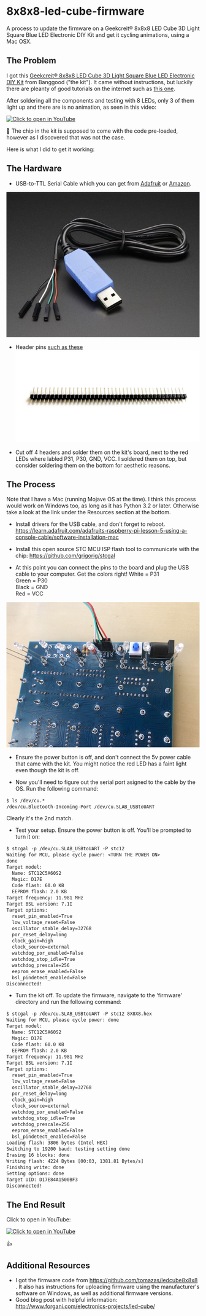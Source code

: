 # 8x8x8-led-cube-firmware
A process to update the firmware on a Geekcreit® 8x8x8 LED Cube 3D Light Square Blue LED Electronic DIY Kit and get it cycling animations, using a Mac OSX.

## The Problem
I got this [Geekcreit® 8x8x8 LED Cube 3D Light Square Blue LED Electronic DIY Kit](https://www.banggood.com/8x8x8-LED-Cube-3D-Light-Square-Blue-LED-Electronic-DIY-Kit-p-1055438.html) from Banggood ("the kit"). It came without instructions, but luckily there are pleanty of good tutorials on the internet such as [this one](https://www.instructables.com/id/Assembling-the-Geekcreit-8x8x8-LED-Cube-3D-Light-S/).

After soldering all the components and testing with 8 LEDs, only 3 of them light up and there are is no animation, as seen in this video:

[![Click to open in YouTube](https://img.youtube.com/vi/K0GXyDZfTuo/0.jpg)](https://www.youtube.com/watch?v=K0GXyDZfTuo)

:poop: The chip in the kit is supposed to come with the code pre-loaded, however as I discovered that was not the case.

Here is what I did to get it working:

## The Hardware
* USB-to-TTL Serial Cable which you can get from [Adafruit](https://www.adafruit.com/product/954) or [Amazon](https://smile.amazon.com/gp/product/B00DJUHGHI).

![Adafruit's 954 USB-to-TTL Serial Cable](img/954-02.jpg)

* Header pins [such as these](https://www.tindie.com/products/nifteecircuits/40-pin-breakaway-header/)
![](img/headers.jpg)

* Cut off 4 headers and solder them on the kit's board, next to the red LEDs where labled P31, P30, GND, VCC. I soldered them on top, but consider soldering them on the bottom for aesthetic reasons. 

## The Process
Note that I have a Mac (running Mojave OS at the time). I think this process would work on Windows too, as long as it has Python 3.2 or later. Otherwise take a look at the link under the Resources section at the bottom.

* Install drivers for the USB cable, and don't forget to reboot. https://learn.adafruit.com/adafruits-raspberry-pi-lesson-5-using-a-console-cable/software-installation-mac

* Install this open source STC MCU ISP flash tool to communicate with the chip: https://github.com/grigorig/stcgal

* At this point you can connect the pins to the board and plug the USB cable to your computer. Get the colors right!
White = P31  
Green = P30  
Black = GND  
Red   = VCC

![](img/pins.jpg)

* Ensure the power button is off, and don't connect the 5v power cable that came with the kit. You might notice the red LED has a faint light even though the kit is off.
<picture>

* Now you'll need to figure out the serial port asigned to the cable by the OS. Run the following command:
```
$ ls /dev/cu.*
/dev/cu.Bluetooth-Incoming-Port	/dev/cu.SLAB_USBtoUART
```
Clearly it's the 2nd match.

* Test your setup. Ensure the power button is off. You'll be prompted to turn it on:
```
$ stcgal -p /dev/cu.SLAB_USBtoUART -P stc12
Waiting for MCU, please cycle power: <TURN THE POWER ON>
done
Target model:
  Name: STC12C5A60S2
  Magic: D17E
  Code flash: 60.0 KB
  EEPROM flash: 2.0 KB
Target frequency: 11.981 MHz
Target BSL version: 7.1I
Target options:
  reset_pin_enabled=True
  low_voltage_reset=False
  oscillator_stable_delay=32768
  por_reset_delay=long
  clock_gain=high
  clock_source=external
  watchdog_por_enabled=False
  watchdog_stop_idle=True
  watchdog_prescale=256
  eeprom_erase_enabled=False
  bsl_pindetect_enabled=False
Disconnected!
```

* Turn the kit off. To update the firmware, navigate to the 'firmware' directory and run the following command:
```
$ stcgal -p /dev/cu.SLAB_USBtoUART -P stc12 8X8X8.hex
Waiting for MCU, please cycle power: done
Target model:
  Name: STC12C5A60S2
  Magic: D17E
  Code flash: 60.0 KB
  EEPROM flash: 2.0 KB
Target frequency: 11.981 MHz
Target BSL version: 7.1I
Target options:
  reset_pin_enabled=True
  low_voltage_reset=False
  oscillator_stable_delay=32768
  por_reset_delay=long
  clock_gain=high
  clock_source=external
  watchdog_por_enabled=False
  watchdog_stop_idle=True
  watchdog_prescale=256
  eeprom_erase_enabled=False
  bsl_pindetect_enabled=False
Loading flash: 3806 bytes (Intel HEX)
Switching to 19200 baud: testing setting done
Erasing 16 blocks: done
Writing flash: 4224 Bytes [00:03, 1381.81 Bytes/s]
Finishing write: done
Setting options: done
Target UID: D17E84A1500BF3
Disconnected!
```

## The End Result
Click to open in YouTube:

[![Click to open in YouTube](https://img.youtube.com/vi/7zrhvEkyWA0/0.jpg)](https://www.youtube.com/watch?v=7zrhvEkyWA0)

:+1:

## Additional Resources
* I got the firmware code from https://github.com/tomazas/ledcube8x8x8 . It also has instructions for uploading firmware using the manufacturer's software on Windows, as well as additional firmware versions.
* Good blog post with helpful information: http://www.forgani.com/electronics-projects/led-cube/

